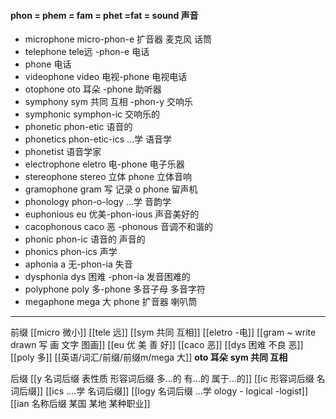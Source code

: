 #### phon = phem = fam = phet =fat = sound 声音

- microphone micro-phon-e 扩音器 麦克风 话筒
- telephone tele远 -phon-e 电话
- phone 电话
- videophone video 电视-phone 电视电话
- otophone oto 耳朵 -phone 助听器
- symphony sym 共同 互相 -phon-y 交响乐 
- symphonic  symphon-ic 交响乐的
- phonetic phon-etic 语音的
- phonetics phon-etic-ics ...学 语音学
- phonetist 语音学家
- electrophone eletro 电-phone 电子乐器
- stereophone stereo 立体 phone 立体音响
- gramophone gram 写 记录 o phone 留声机
- phonology phon-o-logy ...学 音韵学
- euphonious eu 优美-phon-ious 声音美好的
- cacophonous caco 恶 -phonous 音调不和谐的
- phonic phon-ic 语音的 声音的
- phonics phon-ics 声学
- aphonia a 无-phon-ia  失音
- dysphonia dys 困难 -phon-ia 发音困难的
- polyphone poly 多-phone 多音子母 多音字符 
- megaphone  mega 大 phone  扩音器 喇叭筒

---
前缀
[[micro 微小]]
[[tele 远]]
[[sym 共同 互相]]
[[eletro -电]]
[[gram ~ write drawn 写 画 文字 图画]]
[[eu 优 美 善 好]]
[[caco 恶]]
[[dys 困难 不良 恶]]
[[poly 多]]
[[英语/词汇/前缀/前缀m/mega 大]]
**oto 耳朵**
**sym 共同 互相**


后缀
[[y 名词后缀 表性质 形容词后缀 多...的  有...的 属于...的]]
[[ic 形容词后缀 名词后缀]]
[[ics ....学 名词后缀]]
[[logy 名词后缀   ...学 ology - logical -logist]]
[[ian 名称后缀 某国 某地 某种职业]]